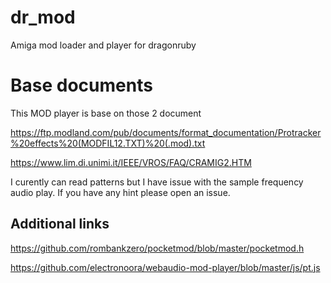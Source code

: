 # dr_mod
Amiga mod loader and player for dragonruby

# Base documents

This MOD player is base on those 2 document

https://ftp.modland.com/pub/documents/format_documentation/Protracker%20effects%20(MODFIL12.TXT)%20(.mod).txt

https://www.lim.di.unimi.it/IEEE/VROS/FAQ/CRAMIG2.HTM

I curently can read patterns but I have issue with the sample frequency audio play.
If you have any hint please open an issue.

## Additional links

https://github.com/rombankzero/pocketmod/blob/master/pocketmod.h

https://github.com/electronoora/webaudio-mod-player/blob/master/js/pt.js

